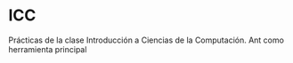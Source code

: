 # ICC
Prácticas de la clase Introducción a Ciencias de la Computación.
Ant como herramienta principal
